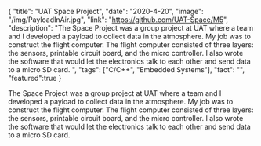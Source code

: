 {
  "title": "UAT Space Project",
  "date": "2020-4-20",
  "image": "/img/PayloadInAir.jpg",
  "link": "https://github.com/UAT-Space/M5",
  "description": "The Space Project was a group project at UAT where a team and I developed a payload to collect data in the atmosphere. My job was to construct the flight computer. The flight computer consisted of three layers: the sensors, printable circuit board, and the micro controller. I also wrote the software that would let the electronics talk to each other and send data to a micro SD card. ",
  "tags": ["C/C++", "Embedded Systems"],
  "fact": "",
  "featured":true
}

The Space Project was a group project at UAT where a team and I developed a payload to collect data in the atmosphere. My job was to construct the flight computer. The flight computer consisted of three layers: the sensors, printable circuit board, and the micro controller. I also wrote the software that would let the electronics talk to each other and send data to a micro SD card. 